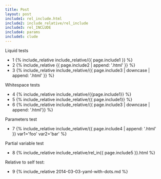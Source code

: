 ```yaml
---
title: Post
layout: post
include1: rel_include.html
include2: include_relative/rel_include
include3: rel_INCLUDE
include4: params
include5: clude
---
```


Liquid tests
- 1 {% include_relative include_relative/{{ page.include1 }} %}
- 2 {% include_relative {{ page.include2 | append: '.html' }} %}
- 3 {% include_relative include_relative/{{ page.include3 | downcase | append: '.html' }} %}

Whitespace tests
- 4 {% include_relative include_relative/{{page.include1}} %}
- 5 {% include_relative include_relative/{{   page.include1}} %}
- 6 {% include_relative include_relative/{{  page.include3   | downcase |   append:  '.html'}} %}

Parameters test
- 7 {% include_relative include_relative/{{ page.include4 | append: '.html' }} var1='foo' var2='bar' %}

Partial variable test
- 8 {% include_relative include_relative/rel_in{{ page.include5 }}.html %}

Relative to self test:

- 9 {% include_relative 2014-03-03-yaml-with-dots.md %}
